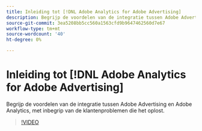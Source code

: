 ```yaml
---
title: Inleiding tot [!DNL Adobe Analytics for Adobe Advertising]
description: Begrijp de voordelen van de integratie tussen Adobe Advertising en Adobe Analytics, met inbegrip van de klantenproblemen die het oplost.
source-git-commit: 3ea5208bb5cc560a1563cfd9b9647462560d7e67
workflow-type: tm+mt
source-wordcount: '40'
ht-degree: 0%

---
```


# Inleiding tot [!DNL Adobe Analytics for Adobe Advertising]

Begrijp de voordelen van de integratie tussen Adobe Advertising en Adobe Analytics, met inbegrip van de klantenproblemen die het oplost.

>[!VIDEO](https://video.tv.adobe.com/v/33491)
